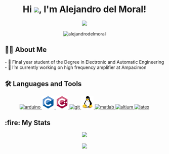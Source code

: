 <h1 align="center">Hi <img src="https://media.giphy.com/media/hvRJCLFzcasrR4ia7z/giphy.gif" width="30"/>, I'm Alejandro del Moral!</h1>

<p align="center">
  <img src="https://readme-typing-svg.herokuapp.com/?lines=Industrial+Electronics+and+Automation+Engineer.;Hardware+development+engineer+at+Ampacimon.;Always+learning.&font=Consolas%color=0e75b6%20Code&duration=4000&background=57575700&center=true&width=600">
</p>

<p align="center"> <img src="https://komarev.com/ghpvc/?username=alejandrodelmoral&label=Profile%20views&color=0e75b6&style=flat" alt="alejandrodelmoral" /> </p>

<h2> 👨‍💻 About Me </h2>
- 📖 Final year student of the Degree in Electronic and Automatic Engineering <br>
- 💼 I’m currently working on high frequency amplifier at Ampacimon

<br/>

<h2> 🛠️ Languages and Tools </h2>
<p align="center"> 
  <a href="https://www.arduino.cc/" target="_blank" rel="noreferrer"> <img src="https://cdn.worldvectorlogo.com/logos/arduino-1.svg" alt="arduino" width="40" height="40"/> </a> 
  <a href="https://www.cprogramming.com/" target="_blank" rel="noreferrer"> <img src="https://raw.githubusercontent.com/devicons/devicon/master/icons/c/c-original.svg" alt="c" width="40" height="40"/> </a> 
  <a href="https://www.w3schools.com/cpp/" target="_blank" rel="noreferrer"> <img src="https://raw.githubusercontent.com/devicons/devicon/master/icons/cplusplus/cplusplus-original.svg" alt="cplusplus" width="40" height="40"/> </a> 
  <a href="https://git-scm.com/" target="_blank" rel="noreferrer"> <img src="https://www.vectorlogo.zone/logos/git-scm/git-scm-icon.svg" alt="git" width="40" height="40"/> </a> 
  <a href="https://www.linux.org/" target="_blank" rel="noreferrer"> <img src="https://raw.githubusercontent.com/devicons/devicon/master/icons/linux/linux-original.svg" alt="linux" width="40" height="40"/> </a> 
  <a href="https://www.mathworks.com/" target="_blank" rel="noreferrer"> <img src="https://upload.wikimedia.org/wikipedia/commons/2/21/Matlab_Logo.png" alt="matlab" width="40" height="40"/> </a>
  <a href="https://www.altium.com/" target="_blank" rel="noreferrer"> <img src="https://engsoftware.net/wp-content/uploads/2021/05/Altium-Designer.png" alt="altium" width="40" height="40"/> </a>
  <a href="https://www.latex-project.org/" target="_blank" rel="noreferrer"> <img src="https://cdn.freebiesupply.com/logos/large/2x/latex-logo-svg-vector.svg" alt="latex" width="40" height="40"/> </a>
</p>

<h2> :fire: My Stats </h2>
<div align="center">
  <img src="http://github-readme-streak-stats.herokuapp.com?user=alejandrodelmoral&theme=dark&background=000000&date_format=j/n/Y" /><br/><br/>
  <img src="https://github-readme-stats.vercel.app/api/top-langs/?username=alejandrodelmoral&layout=compact&theme=vision-friendly-dark" />
</div>
